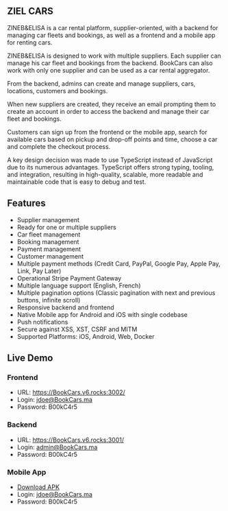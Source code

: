 ## ZIEL CARS

ZINEB&ELISA is a car rental platform, supplier-oriented, with a backend for managing car fleets and bookings, as well as a frontend and a mobile app for renting cars.

ZINEB&ELISA is designed to work with multiple suppliers. Each supplier can manage his car fleet and bookings from the backend. BookCars can also work with only one supplier and can be used as a car rental aggregator.

From the backend, admins can create and manage suppliers, cars, locations, customers and bookings.

When new suppliers are created, they receive an email prompting them to create an account in order to access the backend and manage their car fleet and bookings.

Customers can sign up from the frontend or the mobile app, search for available cars based on pickup and drop-off points and time, choose a car and complete the checkout process.

A key design decision was made to use TypeScript instead of JavaScript due to its numerous advantages. TypeScript offers strong typing, tooling, and integration, resulting in high-quality, scalable, more readable and maintainable code that is easy to debug and test.


## Features

* Supplier management
* Ready for one or multiple suppliers
* Car fleet management
* Booking management
* Payment management
* Customer management
* Multiple payment methods (Credit Card, PayPal, Google Pay, Apple Pay, Link, Pay Later)
* Operational Stripe Payment Gateway
* Multiple language support (English, French)
* Multiple pagination options (Classic pagination with next and previous buttons, infinite scroll)
* Responsive backend and frontend
* Native Mobile app for Android and iOS with single codebase
* Push notifications
* Secure against XSS, XST, CSRF and MITM
* Supported Platforms: iOS, Android, Web, Docker

## Live Demo

### Frontend
* URL: https://BookCars.v6.rocks:3002/
* Login: jdoe@BookCars.ma
* Password: B00kC4r5

### Backend
* URL: https://BookCars.v6.rocks:3001/
* Login: admin@BookCars.ma
* Password: B00kC4r5

### Mobile App

* [Download APK](https://github.com/aelassas/BookCars/releases/download/v4.1/BookCars-4.1.apk)
* Login: jdoe@BookCars.ma
* Password: B00kC4r5
